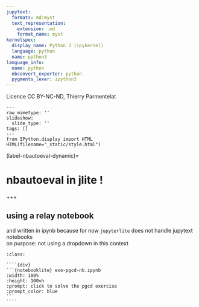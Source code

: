 ```yaml
---
jupytext:
  formats: md:myst
  text_representation:
    extension: .md
    format_name: myst
kernelspec:
  display_name: Python 3 (ipykernel)
  language: python
  name: python3
language_info:
  name: python
  nbconvert_exporter: python
  pygments_lexer: ipython3
---
```


Licence CC BY-NC-ND, Thierry Parmentelat

```{raw-cell}
---
raw_mimetype: ''
slideshow:
  slide_type: ''
tags: []
---
from IPython.display import HTML
HTML(filename="_static/style.html")
```

(label-nbautoeval-dynamic)=
# nbautoeval in jlite !

+++

## using a relay notebook

and written in ipynb because for now `jupyterlite` does not handle jupytext notebooks  
on purpose: not using a dropdown in this context

`````{admonition} the pgcd exercise
:class: 

````{div}
```{notebooklite} exo-pgcd-nb.ipynb
:width: 100%
:height: 100vh
:prompt: click to solve the pgcd exercise
:prompt_color: blue
```
````
`````
